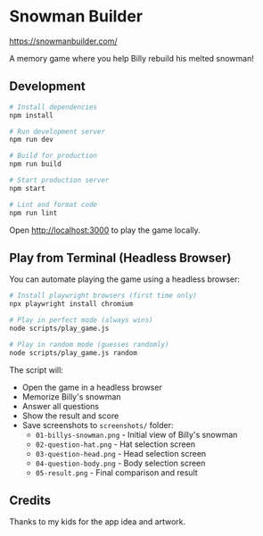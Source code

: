 # Snowman Builder

https://snowmanbuilder.com/

A memory game where you help Billy rebuild his melted snowman!

## Development

```bash
# Install dependencies
npm install

# Run development server
npm run dev

# Build for production
npm run build

# Start production server
npm start

# Lint and format code
npm run lint
```

Open [http://localhost:3000](http://localhost:3000) to play the game locally.

## Play from Terminal (Headless Browser)

You can automate playing the game using a headless browser:

```bash
# Install playwright browsers (first time only)
npx playwright install chromium

# Play in perfect mode (always wins)
node scripts/play_game.js

# Play in random mode (guesses randomly)
node scripts/play_game.js random
```

The script will:

- Open the game in a headless browser
- Memorize Billy's snowman
- Answer all questions
- Show the result and score
- Save screenshots to `screenshots/` folder:
  - `01-billys-snowman.png` - Initial view of Billy's snowman
  - `02-question-hat.png` - Hat selection screen
  - `03-question-head.png` - Head selection screen
  - `04-question-body.png` - Body selection screen
  - `05-result.png` - Final comparison and result

## Credits

Thanks to my kids for the app idea and artwork.
